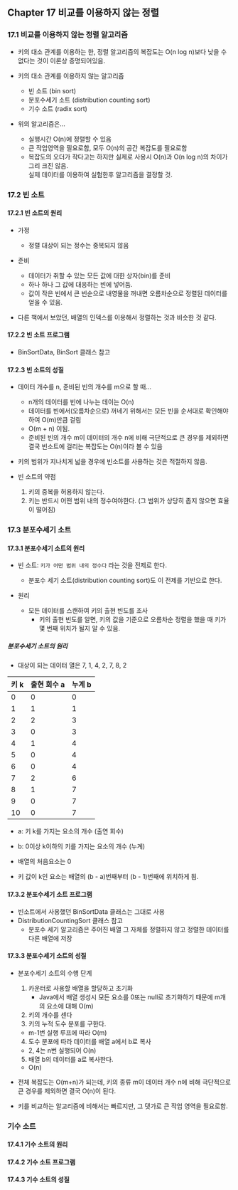 ##  Chapter 17 비교를 이용하지 않는 정렬 

### 17.1 비교를 이용하지 않는 정렬 알고리즘
* 키의 대소 관계를 이용하는 한, 정렬 알고리즘의 복잡도는 O(n log n)보다 낮을 수 없다는 것이 이론상 증명되어있음.
* 키의 대소 관계를 이용하지 않는 알고리즘
    * 빈 소트 (bin sort)
    * 분포수세기 소트 (distribution counting sort)
    * 기수 소트 (radix sort)
    
* 위의 알고리즘은...
    * 실행시간 O(n)에 정렬할 수 있음
    * 큰 작업영역을 필요로함, 모두 O(n)의 공간 복잡도를 필요로함
    * 복잡도의 오더가 작다고는 하지만 실제로 사용시 O(n)과 O(n log n)의 차이가 그리 크진 않음.  
      실제 데이터를 이용하여 실험한후 알고리즘을 결정할 것.    

      
### 17.2 빈 소트

#### 17.2.1 빈 소트의 원리
* 가정
    * 정렬 대상이 되는 정수는 중복되지 않음
    
* 준비
    * 데이터가 취할 수 있는 모든 값에 대한 상자(bin)를 준비 
    * 하나 하나 그 값에 대응하는 빈에 넣어둠.
    * 값이 작은 빈에서 큰 빈순으로 내영물을 꺼내면 오름차순으로 정렬된 데이터를 얻을 수 있음.
    
* 다른 책에서 보았던, 배열의 인덱스를 이용해서 정렬하는 것과 비슷한 것 같다.

#### 17.2.2 빈 소트 프로그램
* BinSortData, BinSort 클래스 참고


#### 17.2.3 빈 소트의 성질
* 데이터 개수를 n, 준비된 빈의 개수를 m으로 할 때...
  * n개의 데이터를 빈에 나누는 데이는 O(n)
  * 데이터를 빈에서(오름차순으로) 꺼네기 위해서는 모든 빈을 순서대로 확인해야하여 O(m)만큼 걸림
  * O(m + n) 이됨.
  * 준비된 빈의 개수 m이 데이터의 개수 n에 비해 극단적으로 큰 경우를 제외하면 결국 빈소트에 걸리는 복잡도는 O(n)이라 볼 수 있음


* 키의 범위가 지나치게 넓을 경우에 빈소트를 사용하는 것은 적절하지 않음.

* 빈 소트의 약점
  1. 키의 중복을 허용하지 않는다.
  2. 키는 반드시 어떤 범위 내의 정수여야한다. (그 범위가 상당히 좁지 않으면 효율이 떨어짐)



### 17.3 분포수세기 소트

#### 17.3.1 분포수세기 소트의 원리

* 빈 소트: `키가 어떤 범위 내의 정수다` 라는 것을 전제로 한다.
  * 분포수 세기 소트(distribution counting sort)도 이 전제를 기반으로 한다.
  
* 원리
  * 모든 데이터를 스캔하여 키의 출현 빈도를 조사
    * 키의 출현 빈도를 알면, 키의 값을 기준으로 오름차순 정렬을 했을 때 키가 몇 번째 위치가 될지 알 수 있음.

##### 분포수세기 소트의 원리

* 대상이 되는 데이터 열은 7, 1, 4, 2, 7, 8, 2

| 키 k | 출현 회수 a | 누계 b |
| ---- | ----------- | ------ |
| 0    | 0           | 0      |
| 1    | 1           | 1      |
| 2    | 2           | 3      |
| 3    | 0           | 3      |
| 4    | 1           | 4      |
| 5    | 0           | 4      |
| 6    | 0           | 4      |
| 7    | 2           | 6      |
| 8    | 1           | 7      |
| 9    | 0           | 7      |
| 10   | 0           | 7      |

* a: 키 k를 가지는 요소의 개수 (출연 회수)
* b: 0이상 k이하의 키를 가지는 요소의 개수 (누계)
  
* 배열의 처음요소는 0
* 키 값이 k인 요소는 배열의 (b - a)번째부터 (b - 1)번째에 위치하게 됨.


#### 17.3.2 분포수세기 소트 프로그램
* 빈소트에서 사용했던 BinSortData 클래스는 그대로 사용
* DistributionCountingSort 클래스 참고
  * 분포수 세기 알고리즘은 주어진 배열 그 자체를 정렬하지 않고 정렬한 데이터를 다른 배열에 저장


#### 17.3.3 분포수세기 소트의 성질

* 분포수세기 소트의 수행 단계
  1. 카운터로 사용할 배열을 할당하고 초기화 
     * Java에서 배열 생성시 모든 요소를 0또는 null로 초기화하기 때문에 m개의 요소에 대해 O(m)
  2. 키의 개수를 센다
  3. 키의 누적 도수 분포를 구한다.
    * m-1번 실행 루프에 따라 O(m)
  4. 도수 분포에 따라 데이터를 배열 a에서 b로 복사
    * 2, 4는 n번 실행되어 O(n)   
  5. 배열 b의 데이터를 a로 복사한다.
    * O(n)

* 전체 복잡도는 O(m+n)가 되는데, 키의 종류 m이 데이터 개수 n에 비해 극단적으로 큰 경우를 제외하면 결국 O(n)이 된다.
* 키를 비교하는 알고리즘에 비해서는 빠르지만, 그 댓가로 큰 작업 영역을 필요로함.



### 기수 소트

#### 17.4.1 기수 소트의 원리

#### 17.4.2 기수 소트 프로그램

#### 17.4.3 기수 소트의 성질


